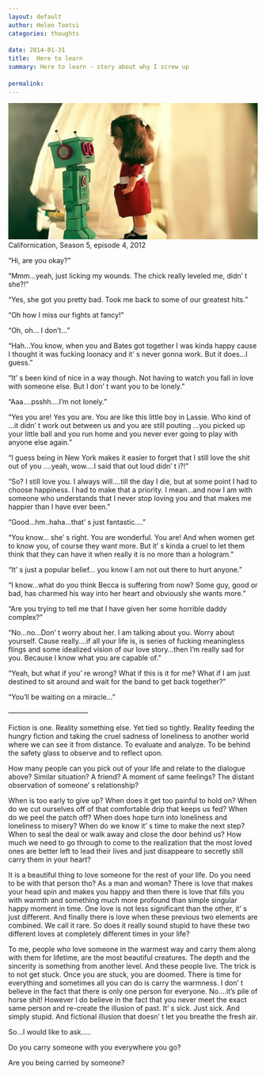 ```yaml
---
layout: default
author: Helen Tootsi
categories: thoughts

date: 2014-01-31
title:  Here to learn
summary: Here to learn - story about why I screw up

permalink:
---
```


![here to learn](/assets/images/post/robotdoll.jpg)
Californication, Season 5, episode 4, 2012

“Hi, are you okay?”

“Mmm…yeah, just licking my wounds. The chick really leveled me, didn’ t she?!”

“Yes, she got you pretty bad. Took me back to some of our greatest hits.”

“Oh how I miss our fights at fancy!”

“Oh, oh… I don’t…”

“Hah…You know, when you and Bates got together I was kinda happy cause I thought it was fucking loonacy and it’ s never gonna work. But it does…I guess.”

“It’ s been kind of nice in a way though. Not having to watch you fall in love with someone else. But I don’ t want you to be lonely.”

“Aaa….psshh….I’m not lonely.”

“Yes you are! Yes you are. You are like this little boy in Lassie. Who kind of …it didn’ t work out between us and you are still pouting …you picked up your little ball and you run home and you never ever going to play with anyone else again.”

“I guess being in New York makes it easier to forget that I still love the shit out of you ….yeah, wow….I said that out loud didn’ t i?!”

“So? I still love you. I always will….till the day I die, but at some point I had to choose happiness. I had to make that a priority. I mean…and now I am with someone who understands that I never stop loving you and that makes me happier than I have ever been.”

“Good…hm..haha…that’ s just fantastic….”

“You know… she’ s right. You are wonderful. You are! And when women get to know you, of course they want more. But it’ s kinda a cruel to let them think that they can have it when really it is no more than a hologram.”

“It’ s just a popular belief… you know I am not out there to hurt anyone.”

“I know…what do you think Becca is suffering from now? Some guy, good or bad, has charmed his way into her heart and obviously she wants more.”

“Are you trying to tell me that I have given her some horrible daddy complex?”

“No…no…Don’ t worry about her. I am talking about you. Worry about yourself. Cause really….if all your life is, is series of fucking meaningless flings and some idealized vision of our love story…then I’m really sad for you. Because I know what you are capable of.”

“Yeah, but what if you’ re wrong? What if this is it for me? What if I am just destined to sit around and wait for the band to get back together?”

“You’ll be waiting on a miracle…”

———————————–

Fiction is one. Reality something else. Yet tied so tightly. Reality feeding the hungry fiction and taking the cruel sadness of loneliness to another world where we can see it from distance. To evaluate and analyze. To be behind the safety glass to observe and to reflect upon.

How many people can you pick out of your life and relate to the dialogue above? Similar situation? A friend? A moment of same feelings? The distant observation of someone’ s relationship?

When is too early to give up? When does it get too painful to hold on? When do we cut ourselves off of that comfortable drip that keeps us fed? When do we peel the patch off? When does hope turn into loneliness and loneliness to misery? When do we know it’ s time to make the next step? When to seal the deal or walk away and close the door behind us? How much we need to go through to come to the realization that the most loved ones are better left to lead their lives and just disappeare  to secretly still carry them in your heart?

It is a beautiful thing to love someone for the rest of your life. Do you need to be with that person tho? As a man and woman? There is love that makes your head spin and makes you happy and then there is love that fills you with warmth and something much more profound than simple singular happy moment in time. One love is not less significant than the other, it’ s just different. And finally there is love when these  previous two elements are combined. We call it rare. So does it really sound stupid to have these two different loves at completely different times in your life?

To me, people who love someone in the warmest way and carry them along with them for lifetime, are the most beautiful creatures. The depth and the sincerity is something from another level. And these people live. The trick is to not get stuck. Once you are stuck, you are doomed. There is time for everything and sometimes all you can do is carry the warmness. I don’ t believe in the fact that there is only one person for everyone. No….it’s pile of horse shit! However I do believe in the fact that you never meet the exact same person and re-create the illusion of past. It’ s sick. Just sick. And simply stupid. And fictional illusion that doesn’ t let you breathe the fresh air.

So…I would like to ask…..

Do you carry someone with you everywhere you go?

Are you being carried by someone?